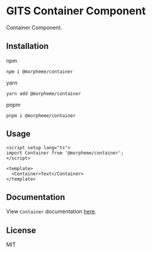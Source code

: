 # GITS Container Component

Container Component.

## Installation

npm

```
npm i @morpheme/container
```

yarn

```
yarn add @morpheme/container
```

pnpm

```
pnpm i @morpheme/container
```

## Usage

```vue
<script setup lang="ts">
import Container from '@morpheme/container';
</script>

<template>
  <Container>Text</Container>
</template>
```

## Documentation

View `Container` documentation [here](https://gits-ui.web.app/?path=/story/components-container--default).

## License

MIT
